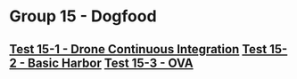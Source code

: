 Group 15 - Dogfood
=======

[Test 15-1 - Drone Continuous Integration](15-1-Drone-Continuous-Integration.md)
[Test 15-2 - Basic Harbor](15-2-Basic-Harbor.md)
[Test 15-3 - OVA](15-3-OVA.md)
-

